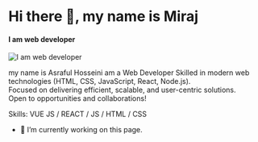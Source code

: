 # Hi there 👋, my name is Miraj
#### I am web developer
![I am web developer](https://scontent.fcgp40-1.fna.fbcdn.net/v/t39.30808-6/538610748_122173332884571126_7738141775081911579_n.jpg?_nc_cat=107&ccb=1-7&_nc_sid=cc71e4&_nc_eui2=AeHGPtoTINHtXTrYNoUGP2nw6KlAq_U9ROfoqUCr9T1E5-buD8iufSj33l1nXxUGRzFzMlUj90jUppCZlHxFey4T&_nc_ohc=mKm3vuCWfoQQ7kNvwFqAOxf&_nc_oc=AdmUmp3tsPMXEMxb_vVdUrK8HjfQe4YwsFN4ycDosDkLX6prvI78sXTp64YM9P4Y-xc&_nc_zt=23&_nc_ht=scontent.fcgp40-1.fna&_nc_gid=hK16sCmEAVN7LgJB5jIJuQ&oh=00_AfYBPNjBV5wUtFrpXEsLo0krfaHD6XKKM8CRsNXSCLRlWg&oe=68D4B081)

my name is Asraful Hosseini am a Web Developer 
Skilled in modern web technologies (HTML, CSS, JavaScript, React, Node.js).  
Focused on delivering efficient, scalable, and user-centric solutions.  
Open to opportunities and collaborations!  



Skills: VUE JS / REACT / JS / HTML / CSS

- 🔭 I’m currently working on this page. 







